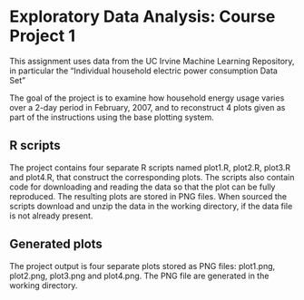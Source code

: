 # Exploratory Data Analysis: Course Project 1

This assignment uses data from the UC Irvine Machine Learning Repository, in particular the “Individual household electric power consumption Data Set”

The goal of the project is to examine how household energy usage varies over a 2-day period in February, 2007, and to reconstruct 4 plots given as part of the instructions using the base plotting system.

## R scripts

The project contains four separate R scripts named plot1.R, plot2.R, plot3.R and plot4.R, that construct the corresponding plots. The scripts also contain code for downloading and reading the data so that the plot can be fully reproduced. The resulting plots are stored in PNG files. When sourced the scripts download and unzip the data in the working directory, if the data file is not already present.

## Generated plots

The project output is four separate plots stored as PNG files: plot1.png, plot2.png, plot3.png and plot4.png. The PNG file are generated in the working directory.
